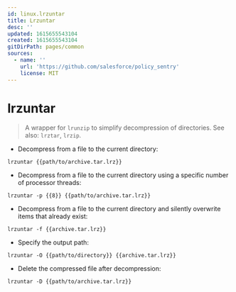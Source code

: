 ```yaml
---
id: linux.lrzuntar
title: Lrzuntar
desc: ''
updated: 1615655543104
created: 1615655543104
gitDirPath: pages/common
sources:
  - name: ''
    url: 'https://github.com/salesforce/policy_sentry'
    license: MIT
---
```

# lrzuntar

> A wrapper for `lrunzip` to simplify decompression of directories.
> See also: `lrztar`, `lrzip`.

- Decompress from a file to the current directory:

`lrzuntar {{path/to/archive.tar.lrz}}`

- Decompress from a file to the current directory using a specific number of processor threads:

`lrzuntar -p {{8}} {{path/to/archive.tar.lrz}}`

- Decompress from a file to the current directory and silently overwrite items that already exist:

`lrzuntar -f {{archive.tar.lrz}}`

- Specify the output path:

`lrzuntar -O {{path/to/directory}} {{archive.tar.lrz}}`

- Delete the compressed file after decompression:

`lrzuntar -D {{path/to/archive.tar.lrz}}`

